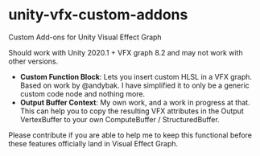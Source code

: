 # unity-vfx-custom-addons
Custom Add-ons for Unity Visual Effect Graph

Should work with Unity 2020.1 + VFX graph 8.2 and may not work with other versions.

* **Custom Function Block**: Lets you insert custom HLSL in a VFX graph. Based on work by @andybak. I have simplified it to only be a generic custom code node and nothing more.
* **Output Buffer Context**: My own work, and a work in progress at that. This can help you to copy the resulting VFX attributes in the Output VertexBuffer to your own ComputeBuffer / StructuredBuffer.

Please contribute if you are able to help me to keep this functional before these features officially land in Visual Effect Graph.
